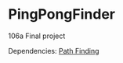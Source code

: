 # PingPongFinder
106a Final project

Dependencies:
[Path Finding](https://github.com/AtsushiSakai/PythonRobotics)
